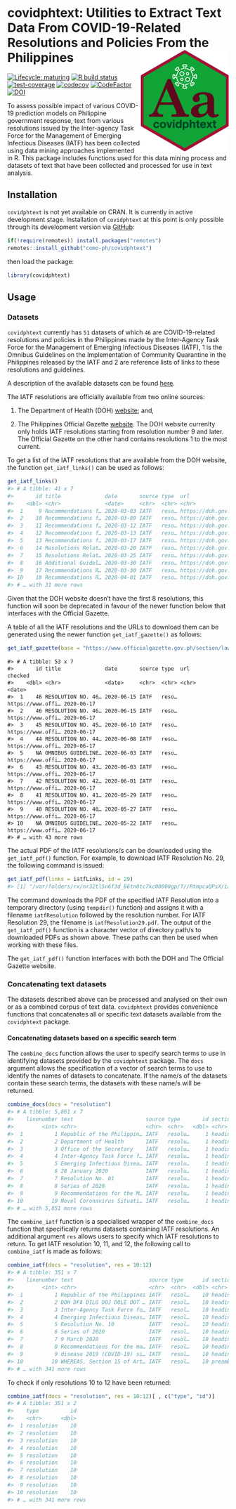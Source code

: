 
<!-- README.md is generated from README.Rmd. Please edit that file -->

# covidphtext: Utilities to Extract Text Data From COVID-19-Related Resolutions and Policies From the Philippines <img src="man/figures/covidphtext.png" width="200px" align="right" />

<!-- badges: start -->

[![Lifecycle:
maturing](https://img.shields.io/badge/lifecycle-maturing-blue.svg)](https://www.tidyverse.org/lifecycle/#maturing)
[![R build
status](https://github.com/como-ph/covidphtext/workflows/R-CMD-check/badge.svg)](https://github.com/como-ph/covidphtext/actions)
[![test-coverage](https://github.com/como-ph/covidphtext/workflows/test-coverage/badge.svg)](https://github.com/como-ph/covidphtext/actions?query=workflow%3Atest-coverage)
[![codecov](https://codecov.io/gh/como-ph/covidphtext/branch/master/graph/badge.svg)](https://codecov.io/gh/como-ph/covidphtext)
[![CodeFactor](https://www.codefactor.io/repository/github/como-ph/covidphtext/badge)](https://www.codefactor.io/repository/github/como-ph/covidphtext)
[![DOI](https://zenodo.org/badge/265376181.svg)](https://zenodo.org/badge/latestdoi/265376181)
<!-- badges: end -->

To assess possible impact of various COVID-19 prediction models on
Philippine government response, text from various resolutions issued by
the Inter-agency Task Force for the Management of Emerging Infectious
Diseases (IATF) has been collected using data mining approaches
implemented in R. This package includes functions used for this data
mining process and datasets of text that have been collected and
processed for use in text analysis.

## Installation

`covidphtext` is not yet available on CRAN. It is currently in active
development stage. Installation of `covidphtext` at this point is only
possible through its development version via
[GitHub](https://github.com/como-ph/covidphtext):

``` r
if(!require(remotes)) install.packages("remotes")
remotes::install_github("como-ph/covidphtext")
```

then load the package:

``` r
library(covidphtext)
```

## Usage

### Datasets

`covidphtext` currently has `51` datasets of which `46` are
COVID-19-related resolutions and policies in the Philippines made by the
Inter-Agency Task Force for the Management of Emerging Infectious
Diseases (IATF), 1 is the Omnibus Guidelines on the Implementation of
Community Quarantine in the Philippines released by the IATF and 2 are
reference lists of links to these resolutions and guidelines.

A description of the available datasets can be found
[here](https://como-ph.github.io/covidphtext/reference/index.html#section-datasets).

The IATF resolutions are officially available from two online sources:

1.  The Department of Health (DOH)
    [website](https://www.doh.gov.ph/COVID-19/IATF-Resolutions); and,

2.  The Philippines Official Gazette
    [website](https://www.officialgazette.gov.ph/section/laws/other-issuances/inter-agency-task-force-for-the-management-of-emerging-infectious-diseases-resolutions/).
    The DOH website currenlty only holds IATF resolutions starting from
    resolution number 9 and later. The Official Gazette on the other
    hand contains resolutions 1 to the most current.

To get a list of the IATF resolutions that are available from the DOH
website, the function `get_iatf_links()` can be used as follows:

``` r
get_iatf_links()
#> # A tibble: 41 x 7
#>       id title              date       source type  url               checked   
#>    <dbl> <chr>              <date>     <chr>  <chr> <chr>             <date>    
#>  1     9 Recommendations f… 2020-03-03 IATF   reso… https://doh.gov.… 2020-06-19
#>  2    10 Recommendations f… 2020-03-09 IATF   reso… https://doh.gov.… 2020-06-19
#>  3    11 Recommendations f… 2020-03-12 IATF   reso… https://doh.gov.… 2020-06-19
#>  4    12 Recommendations f… 2020-03-13 IATF   reso… https://doh.gov.… 2020-06-19
#>  5    13 Recommendations f… 2020-03-17 IATF   reso… https://doh.gov.… 2020-06-19
#>  6    14 Resolutions Relat… 2020-03-20 IATF   reso… https://doh.gov.… 2020-06-19
#>  7    15 Resolutions Relat… 2020-03-25 IATF   reso… https://doh.gov.… 2020-06-19
#>  8    16 Additional Guidel… 2020-03-30 IATF   reso… https://doh.gov.… 2020-06-19
#>  9    17 Recommendations R… 2020-03-30 IATF   reso… https://doh.gov.… 2020-06-19
#> 10    18 Recommendations R… 2020-04-01 IATF   reso… https://doh.gov.… 2020-06-19
#> # … with 31 more rows
```

Given that the DOH website doesn’t have the first 8 resolutions, this
function will soon be deprecated in favour of the newer function below
that interfaces with the Official Gazette.

A table of all the IATF resolutions and the URLs to download them can be
generated using the newer function `get_iatf_gazette()` as follows:

``` r
get_iatf_gazette(base = "https://www.officialgazette.gov.ph/section/laws/other-issuances/inter-agency-task-force-for-the-management-of-emerging-infectious-diseases-resolutions/")
```

    #> # A tibble: 53 x 7
    #>       id title              date       source type  url               checked   
    #>    <dbl> <chr>              <date>     <chr>  <chr> <chr>             <date>    
    #>  1    46 RESOLUTION NO. 46… 2020-06-15 IATF   reso… https://www.offi… 2020-06-17
    #>  2    46 RESOLUTION NO. 46… 2020-06-15 IATF   reso… https://www.offi… 2020-06-17
    #>  3    45 RESOLUTION NO. 45… 2020-06-10 IATF   reso… https://www.offi… 2020-06-17
    #>  4    44 RESOLUTION NO. 44… 2020-06-08 IATF   reso… https://www.offi… 2020-06-17
    #>  5    NA OMNIBUS GUIDELINE… 2020-06-03 IATF   reso… https://www.offi… 2020-06-17
    #>  6    43 RESOLUTION NO. 43… 2020-06-03 IATF   reso… https://www.offi… 2020-06-17
    #>  7    42 RESOLUTION NO. 42… 2020-06-01 IATF   reso… https://www.offi… 2020-06-17
    #>  8    41 RESOLUTION NO. 41… 2020-05-29 IATF   reso… https://www.offi… 2020-06-17
    #>  9    40 RESOLUTION NO. 40… 2020-05-27 IATF   reso… https://www.offi… 2020-06-17
    #> 10    NA OMNIBUS GUIDELINE… 2020-05-22 IATF   reso… https://www.offi… 2020-06-17
    #> # … with 43 more rows

The actual PDF of the IATF resolutions/s can be downloaded using the
`get_iatf_pdf()` function. For example, to download IATF Resolution
No. 29, the following command is issued:

``` r
get_iatf_pdf(links = iatfLinks, id = 29)
#> [1] "/var/folders/rx/nr32tl5n6f3d_86tn0tc7kc00000gp/T//RtmpcuQPsX/iatfResolution29.pdf"
```

The command downloads the PDF of the specified IATF Resolution into a
temporary directory (using `tempdir()` function) and assigns it with a
filename `iatfResolution` followed by the resolution number. For IATF
Resolution 29, the filename is `iatfResolution29.pdf`. The output of the
`get_iatf_pdf()` function is a character vector of directory path/s to
downloaded PDFs as shown above. These paths can then be used when
working with these files.

The `get_iatf_pdf()` function interfaces with both the DOH and The
Official Gazette website.

### Concatenating text datasets

The datasets described above can be processed and analysed on their own
or as a combined corpus of text data. `covidphtext` provides convenience
functions that concatenates all or specific text datasets available from
the `covidphtext` package.

#### Concatenating datasets based on a specific search term

The `combine_docs` function allows the user to specify search terms to
use in identifying datasets provided by the `covidphtext` package. The
`docs` argument allows the specification of a vector of search terms to
use to identify the names of datasets to concatenate. If the name/s of
the datasets contain these search terms, the datasets with these name/s
will be returned.

``` r
combine_docs(docs = "resolution")
#> # A tibble: 5,861 x 7
#>    linenumber text                       source type       id section date      
#>         <int> <chr>                      <chr>  <chr>   <dbl> <chr>   <date>    
#>  1          1 Republic of the Philippin… IATF   resolu…     1 heading 2020-01-28
#>  2          2 Department of Health       IATF   resolu…     1 heading 2020-01-28
#>  3          3 Office of the Secretary    IATF   resolu…     1 heading 2020-01-28
#>  4          4 Inter-Agency Task Force f… IATF   resolu…     1 heading 2020-01-28
#>  5          5 Emerging Infectious Disea… IATF   resolu…     1 heading 2020-01-28
#>  6          6 28 January 2020            IATF   resolu…     1 heading 2020-01-28
#>  7          7 Resolution No. 01          IATF   resolu…     1 heading 2020-01-28
#>  8          8 Series of 2020             IATF   resolu…     1 heading 2020-01-28
#>  9          9 Recommendations for the M… IATF   resolu…     1 heading 2020-01-28
#> 10         10 Novel Coronavirus Situati… IATF   resolu…     1 heading 2020-01-28
#> # … with 5,851 more rows
```

The `combine_iatf` function is a specialised wrapper of the
`combine_docs` function that specifically returns datasets containing
IATF resolutions. An additional argument `res` allows users to specify
which IATF resolutions to return. To get IATF resolution 10, 11, and 12,
the following call to `combine_iatf` is made as follows:

``` r
combine_iatf(docs = "resolution", res = 10:12)
#> # A tibble: 351 x 7
#>    linenumber text                        source type      id section date      
#>         <int> <chr>                       <chr>  <chr>  <dbl> <chr>   <date>    
#>  1          1 Republic of the Philippines IATF   resol…    10 heading 2020-03-09
#>  2          2 DOH DFA DILG DOJ DOLE DOT … IATF   resol…    10 heading 2020-03-09
#>  3          3 Inter-Agency Task Force fo… IATF   resol…    10 heading 2020-03-09
#>  4          4 Emerging Infectious Diseas… IATF   resol…    10 heading 2020-03-09
#>  5          5 Resolution No. 10           IATF   resol…    10 heading 2020-03-09
#>  6          6 Series of 2020              IATF   resol…    10 heading 2020-03-09
#>  7          7 9 March 2020                IATF   resol…    10 heading 2020-03-09
#>  8          8 Recommendations for the ma… IATF   resol…    10 heading 2020-03-09
#>  9          9 disease 2019 (COVID-19) si… IATF   resol…    10 heading 2020-03-09
#> 10         10 WHEREAS, Section 15 of Art… IATF   resol…    10 preamb… 2020-03-09
#> # … with 341 more rows
```

To check if only resolutions 10 to 12 have been returned:

``` r
combine_iatf(docs = "resolution", res = 10:12)[ , c("type", "id")]
#> # A tibble: 351 x 2
#>    type          id
#>    <chr>      <dbl>
#>  1 resolution    10
#>  2 resolution    10
#>  3 resolution    10
#>  4 resolution    10
#>  5 resolution    10
#>  6 resolution    10
#>  7 resolution    10
#>  8 resolution    10
#>  9 resolution    10
#> 10 resolution    10
#> # … with 341 more rows
```
